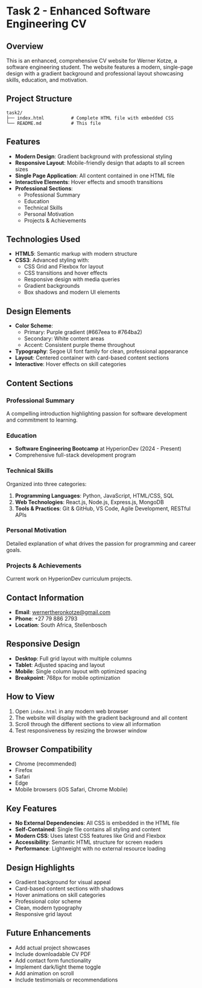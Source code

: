 # Task 2 - Enhanced Software Engineering CV

## Overview
This is an enhanced, comprehensive CV website for Werner Kotze, a software engineering student. The website features a modern, single-page design with a gradient background and professional layout showcasing skills, education, and motivation.

## Project Structure
```
task2/
├── index.html          # Complete HTML file with embedded CSS
└── README.md           # This file
```

## Features
- **Modern Design**: Gradient background with professional styling
- **Responsive Layout**: Mobile-friendly design that adapts to all screen sizes
- **Single Page Application**: All content contained in one HTML file
- **Interactive Elements**: Hover effects and smooth transitions
- **Professional Sections**: 
  - Professional Summary
  - Education
  - Technical Skills
  - Personal Motivation
  - Projects & Achievements

## Technologies Used
- **HTML5**: Semantic markup with modern structure
- **CSS3**: Advanced styling with:
  - CSS Grid and Flexbox for layout
  - CSS transitions and hover effects
  - Responsive design with media queries
  - Gradient backgrounds
  - Box shadows and modern UI elements

## Design Elements
- **Color Scheme**:
  - Primary: Purple gradient (#667eea to #764ba2)
  - Secondary: White content areas
  - Accent: Consistent purple theme throughout
- **Typography**: Segoe UI font family for clean, professional appearance
- **Layout**: Centered container with card-based content sections
- **Interactive**: Hover effects on skill categories

## Content Sections

### Professional Summary
A compelling introduction highlighting passion for software development and commitment to learning.

### Education
- **Software Engineering Bootcamp** at HyperionDev (2024 - Present)
- Comprehensive full-stack development program

### Technical Skills
Organized into three categories:
1. **Programming Languages**: Python, JavaScript, HTML/CSS, SQL
2. **Web Technologies**: React.js, Node.js, Express.js, MongoDB
3. **Tools & Practices**: Git & GitHub, VS Code, Agile Development, RESTful APIs

### Personal Motivation
Detailed explanation of what drives the passion for programming and career goals.

### Projects & Achievements
Current work on HyperionDev curriculum projects.

## Contact Information
- **Email**: wernertheronkotze@gmail.com
- **Phone**: +27 79 886 2793
- **Location**: South Africa, Stellenbosch

## Responsive Design
- **Desktop**: Full grid layout with multiple columns
- **Tablet**: Adjusted spacing and layout
- **Mobile**: Single column layout with optimized spacing
- **Breakpoint**: 768px for mobile optimization

## How to View
1. Open `index.html` in any modern web browser
2. The website will display with the gradient background and all content
3. Scroll through the different sections to view all information
4. Test responsiveness by resizing the browser window

## Browser Compatibility
- Chrome (recommended)
- Firefox
- Safari
- Edge
- Mobile browsers (iOS Safari, Chrome Mobile)

## Key Features
- **No External Dependencies**: All CSS is embedded in the HTML file
- **Self-Contained**: Single file contains all styling and content
- **Modern CSS**: Uses latest CSS features like Grid and Flexbox
- **Accessibility**: Semantic HTML structure for screen readers
- **Performance**: Lightweight with no external resource loading

## Design Highlights
- Gradient background for visual appeal
- Card-based content sections with shadows
- Hover animations on skill categories
- Professional color scheme
- Clean, modern typography
- Responsive grid layout

## Future Enhancements
- Add actual project showcases
- Include downloadable CV PDF
- Add contact form functionality
- Implement dark/light theme toggle
- Add animation on scroll
- Include testimonials or recommendations
